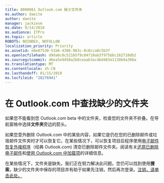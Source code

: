 ```yaml
---
title: 8000061 Outlook.com 缺少文件夹
ms.author: daeite
author: daeite
manager: jackiesm
ms.date: 9/14/2018
ms.audience: ITPro
ms.topic: article
ROBOTS: NOINDEX, NOFOLLOW
localization_priority: Priority
ms.assetid: e8e87530-51b6-4386-983c-8c8cca0c5b3f
ms.openlocfilehash: d9da6c0c52165f9c04710ab3f975bbc162710db2
ms.sourcegitcommit: d6ea5e9458a2b8ceaab3ac4bd483e1130b9a398a
ms.translationtype: MT
ms.contentlocale: zh-CN
ms.lasthandoff: 01/15/2019
ms.locfileid: "28276941"
---
```

# <a name="find-missing-folders-in-outlookcom"></a>在 Outlook.com 中查找缺少的文件夹

如果您不能看到您 Outlook.com beta 中的文件夹，检查您的文件夹不折叠。在导航窗格中选择**文件夹**旁边的箭头。 
  
如果您意外删除 Outlook.com 中的某些内容，如果它是仍在您的已删除邮件或垃圾邮件文件夹时才可以恢复它。在某些情况下，可以恢复项目后程序使用[电子邮件恢复外接程序](https://appsource.microsoft.com/product/office/WA104380447)（经典 Outlook.com) 清空已删除邮件文件夹。阅读有关[还原已删除电子邮件](https://support.office.com/article/cf06ab1b-ae0b-418c-a4d9-4e895f83ed50)和[使用 Outlook.com 中加载项](https://support.office.com/article/a5672109-e4f3-4119-abea-72323e9653cf)的详细信息。
  
在某些情况下，文件夹是缺失。我们正在努力解决此问题。您仍可以找到使用**搜索**，缺少的文件夹中保存的项目并有助于如果先注销，然后再次登录。[注销，请单击此处。](https://login.live.com/logout.srf)
  

